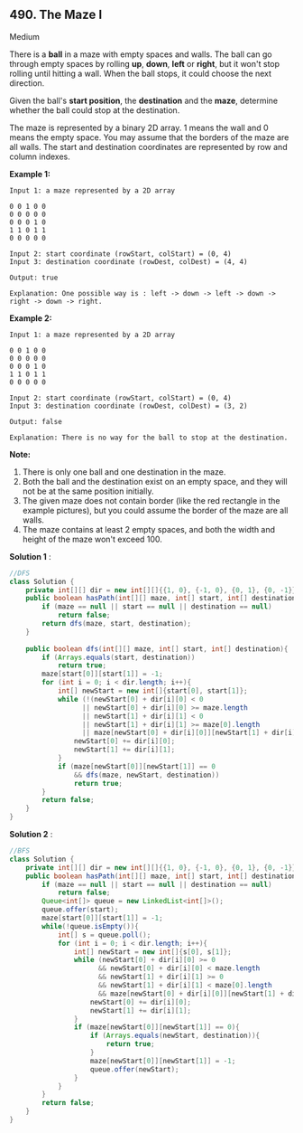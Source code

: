 ## 490. The Maze I

Medium

There is a **ball** in a maze with empty spaces and walls. The ball can go through empty spaces by rolling **up**, **down**, **left** or **right**, but it won't stop rolling until hitting a wall. When the ball stops, it could choose the next direction.

Given the ball's **start position**, the **destination** and the **maze**, determine whether the ball could stop at the destination.

The maze is represented by a binary 2D array. 1 means the wall and 0 means the empty space. You may assume that the borders of the maze are all walls. The start and destination coordinates are represented by row and column indexes.

 

**Example 1:**

```
Input 1: a maze represented by a 2D array

0 0 1 0 0
0 0 0 0 0
0 0 0 1 0
1 1 0 1 1
0 0 0 0 0

Input 2: start coordinate (rowStart, colStart) = (0, 4)
Input 3: destination coordinate (rowDest, colDest) = (4, 4)

Output: true

Explanation: One possible way is : left -> down -> left -> down -> right -> down -> right.
```

**Example 2:**

```
Input 1: a maze represented by a 2D array

0 0 1 0 0
0 0 0 0 0
0 0 0 1 0
1 1 0 1 1
0 0 0 0 0

Input 2: start coordinate (rowStart, colStart) = (0, 4)
Input 3: destination coordinate (rowDest, colDest) = (3, 2)

Output: false

Explanation: There is no way for the ball to stop at the destination.
```

 

**Note:**

1. There is only one ball and one destination in the maze.
2. Both the ball and the destination exist on an empty space, and they will not be at the same position initially.
3. The given maze does not contain border (like the red rectangle in the example pictures), but you could assume the border of the maze are all walls.
4. The maze contains at least 2 empty spaces, and both the width and height of the maze won't exceed 100.

**Solution 1** :

```java
//DFS
class Solution {
    private int[][] dir = new int[][]{{1, 0}, {-1, 0}, {0, 1}, {0, -1}};
    public boolean hasPath(int[][] maze, int[] start, int[] destination) {
        if (maze == null || start == null || destination == null)
            return false;
        return dfs(maze, start, destination);
    }
    
    public boolean dfs(int[][] maze, int[] start, int[] destination){
        if (Arrays.equals(start, destination))
            return true;
        maze[start[0]][start[1]] = -1;
        for (int i = 0; i < dir.length; i++){
            int[] newStart = new int[]{start[0], start[1]};
            while (!(newStart[0] + dir[i][0] < 0 
                  || newStart[0] + dir[i][0] >= maze.length 
                  || newStart[1] + dir[i][1] < 0
                  || newStart[1] + dir[i][1] >= maze[0].length 
                  || maze[newStart[0] + dir[i][0]][newStart[1] + dir[i][1]] == 1)){
                newStart[0] += dir[i][0];
                newStart[1] += dir[i][1];
            }
            if (maze[newStart[0]][newStart[1]] == 0 
            	&& dfs(maze, newStart, destination))
                return true;   
        }
        return false;
    }
}
```

**Solution 2** :

```java
//BFS
class Solution {
    private int[][] dir = new int[][]{{1, 0}, {-1, 0}, {0, 1}, {0, -1}};
    public boolean hasPath(int[][] maze, int[] start, int[] destination) {
        if (maze == null || start == null || destination == null)
            return false;
        Queue<int[]> queue = new LinkedList<int[]>();
        queue.offer(start);
        maze[start[0]][start[1]] = -1;
        while(!queue.isEmpty()){
            int[] s = queue.poll();
            for (int i = 0; i < dir.length; i++){
                int[] newStart = new int[]{s[0], s[1]};
                while (newStart[0] + dir[i][0] >= 0
                	  && newStart[0] + dir[i][0] < maze.length
                      && newStart[1] + dir[i][1] >= 0 
                      && newStart[1] + dir[i][1] < maze[0].length 
                      && maze[newStart[0] + dir[i][0]][newStart[1] + dir[i][1]] != 1){
                    newStart[0] += dir[i][0];
                    newStart[1] += dir[i][1];
                }
                if (maze[newStart[0]][newStart[1]] == 0){
                    if (Arrays.equals(newStart, destination)){
                        return true;
                    }
                    maze[newStart[0]][newStart[1]] = -1;
                    queue.offer(newStart);
                }
            }
        }
        return false;
    }
}
```



